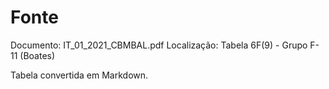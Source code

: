 # Fonte
Documento: IT_01_2021_CBMBAL.pdf
Localização: Tabela 6F(9) - Grupo F-11 (Boates)

Tabela convertida em Markdown.
